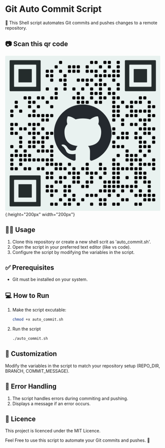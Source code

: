 # Git Auto Commit Script

🚀 This Shell script automates Git commits and pushes changes to a remote repository.

## 📷 Scan this qr code

![QR Code](qr_code.png){:height="200px" width="200px"}

## 👨‍💻 Usage

1. Clone this repository or create a new shell scrit as 'auto_commit.sh'.
2. Open the script in your preferred text editor (like vs code).
3. Configure the script by modifying the variables in the script.

## ✅ Prerequisites

- Git must be installed on your system.

## 💻 How to Run

1. Make the script excutable:
   ```bash
   chmod +x auto_commit.sh

2. Run the script
   ```bash
   ./auto_commit.sh

## 🎨 Customization

Modify the variables in the script to match your repository setup (REPO_DIR, BRANCH, COMMIT_MESSAGE).

## 🤖 Error Handling

1. The script handles errors during commiting and pushing.
2. Displays a message if an error occurs.

## 📃 Licence

This project is licenced under the MIT Licence.

Feel Free to use this script to automate your Git commits and pushes. 🎉
